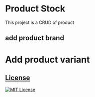 # Product Stock

This project is a CRUD of product

## add product brand
# Add product variant

## [License](#license)

[![MIT License](https://img.shields.io/badge/License-MIT-green.svg)](https://choosealicense.com/licenses/mit/)
